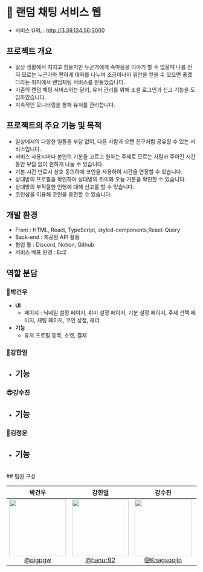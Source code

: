 # 👫 랜덤 채팅 서비스 웹

- 서비스 URL : http://3.39.134.56:3000

## 프로젝트 개요
- 일상 생활에서 지치고 힘들지만 누군가에게 속마음을 이야기 할 수 없을때 나를 전혀 모르는 누군가와 편하게 대화를 나누며 조금이나마 위안을 얻을 수 있으면 좋겠다라는 취지에서 랜덤채팅 서비스를 만들었습니다.
- 기존의 랜덤 채팅 서비스와는 달리, 유저 관리를 위해 소셜 로그인과 신고 기능을 도입하였습니다.
- 지속적인 모니터링을 통해 유저를 관리합니다.

## 프로젝트의 주요 기능 및 목적
- 일상에서의 다양한 일들을 부담 없이, 다른 사람과 오랜 친구처럼 공유할 수 있는 서비스입니다.
- 서비스 사용시마다 본인의 기분을 고르고 원하는 주제로 모르는 사람과 주어진 시간동안 부담 없이 편하게 나눌 수 있습니다.
- 기본 시간 만료시 상호 동의하에 코인을 사용하여 시간을 연장할 수 있습니다.
- 상대방의 프로필을 확인하여 상대방의 취미와 오늘 기분을 확인할 수 있습니다.
- 상대방의 부적절한 언행에 대해 신고를 할 수 있습니다.
- 코인샵을 이용해 코인을 충전할 수 있습니다.

## 개발 환경
- Front : HTML, React, TypeScript, styled-components,React-Query
- Back-end : 제공된 API 활용
- 협업 툴 : Discord, Notion, Github
- 서비스 배포 환경 : Ec2

## 역할 분담

### 🍊박건우
- **UI**
    - 페이지 : 닉네임 설정 페이지, 취미 설정 페이지, 기분 설정 페이지, 주제 선택 페이지, 채팅 페이지, 코인 상점, 헤더
- **기능**
    - 유저 프로필 등록, 소켓, 결제
### 👻강한얼
- **기능**
    - 
### 😎강수진
- **기능**
    - 
### 🐬김정운
- **기능**
    - 
<br>
## 팀원 구성
<div align="center">

| **박건우** | **강한얼** | **강수진** | **김정운** |
| :------: |  :------: | :------: | :------: |
|[<img src="https://avatars.githubusercontent.com/u/133184988?v=4" height=150 width=150> <br/> @pigpgw](https://github.com/pigpgw) |  [<img src="https://avatars.githubusercontent.com/u/62492735?v=4" height=150 width=150> <br/> @hanur92](https://github.com/hanur92)  | [<img src="https://avatars.githubusercontent.com/u/138956130?v=4" height=150 width=150> <br/> @Knagsoojin](https://github.com/Knagsoojin) | [<img src="https://avatars.githubusercontent.com/u/146833294?v=4" height=150 width=150> <br/> @zkflal](https://github.com/zkflal) |

</div>
